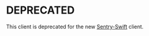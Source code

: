 # DEPRECATED

This client is deprecated for the new [Sentry-Swift](https://github.com/getsentry/sentry-swift) client.
